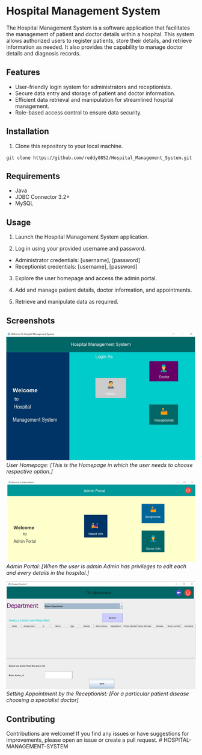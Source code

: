 # Hospital Management System

The Hospital Management System is a software application that facilitates the management of patient and doctor details within a hospital. This system allows authorized users to register patients, store their details, and retrieve information as needed. It also provides the capability to manage doctor details and diagnosis records.

## Features

- User-friendly login system for administrators and receptionists.
- Secure data entry and storage of patient and doctor information.
- Efficient data retrieval and manipulation for streamlined hospital management.
- Role-based access control to ensure data security.

## Installation

1. Clone this repository to your local machine.
```git
git clone https://github.com/reddy0852/Hospital_Management_System.git
```

## Requirements

* Java 
* JDBC Connector 3.2+
* MySQL


## Usage

1. Launch the Hospital Management System application.

2. Log in using your provided username and password.
- Administrator credentials: [username], [password]
- Receptionist credentials: [username], [password]

3. Explore the user homepage and access the admin portal.

4. Add and manage patient details, doctor information, and appointments.

5. Retrieve and manipulate data as required.

## Screenshots

![User Homepage](/screenshots/welcome_page.png)
*User Homepage: [This is the Homepage in which the user needs to choose respective option.]*

![Admin Portal](/screenshots/admin_login.png)
*Admin Portal: [When the user is admin
Admin has privileges to edit each and every details in the hospital.]*

![Setting Appointment](/screenshots/setting_appointment.png)
*Setting Appointment by the Receptionist: [For a particular patient disease choosing a specialist doctor]*

## Contributing

Contributions are welcome! If you find any issues or have suggestions for improvements, please open an issue or create a pull request.
#   H O S P I T A L - M A N A G E M E N T - S Y S T E M 
 
 